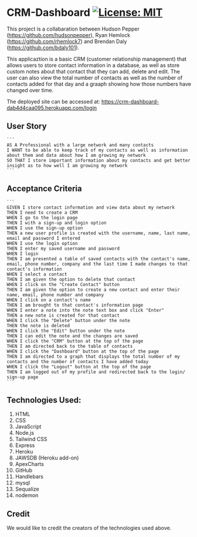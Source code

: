 # CRM-Dashboard [![License: MIT](https://img.shields.io/badge/License-MIT-yellow.svg)](https://opensource.org/licenses/MIT)

This project is a collabaration between Hudson Pepper (https://github.com/hudsonpepper), Ryan Hemlock (https://github.com/rhemlock7) and Brendan Daly (https://github.com/bdaly101).

This applicaztion is a basic CRM (customer relationship management) that allows users to store contact information in a database, as well as store custom notes about that contact that they can add, delete and edit. The user can also view the total number of contacts as well as the number of contacts added for that day and a graaph showing how those numbers have changed over time.

The deployed site can be accessed at: https://crm-dashboard-dab4d4caa095.herokuapp.com/login

## User Story
	```
	AS A Professional with a large network and many contacts
	I WANT to be able to keep track of my contacts as well as information about them and data about how I am growing my network
	SO THAT I store important information about my contacts and get better insight as to how well I am growing my network
	```
## Acceptance Criteria
	```
	GIVEN I store contact information and view data about my network
	THEN I need to create a CRM 
	WHEN I go to the login page 
	THEN I with a sign-up and login option
	WHEN I use the sign-up option
	THEN a new user profile is created with the username, name, last name, email and password I entered
	WHEN I use the login option
	THEN I enter my saved username and password
	WHEN I login
	THEN I am presented a table of saved contacts with the contact's name, email, phone number, company and the last time I made changes to that contact's information
	WHEN I select a contact
	THEN I am given the option to delete that contact
	WHEN I click on the "Create Contact" button
	THEN I am given the option to create a new contact and enter their name, email, phone number and company
	WHEN I click on a contact's name
	THEN I am brought to that contact's information page
	WHEN I enter a note into the note text box and click "Enter"
	THEN a new note is created for that contact
    WHEN I click the "Delete" button under the note
	THEN the note is deleted
    WHEN I click the "Edit" button under the note
	THEN I can edit the note and the changes are saved
    WHEN I click the "CRM" button at the top of the page
	THEN I am directed back to the table of contacts
    WHEN I click the "Dashboard" button at the top of the page
	THEN I am directed to a graph that displays the total number of my contacts and the number of contacts I have added today
    WHEN I click the "Logout" button at the top of the page
	THEN I am logged out of my profile and redirected back to the login/ sign-up page
	```
## Technologies Used:

1. HTML
2. CSS
3. JavaScript
4. Node.js
5. Tailwind CSS
6. Express
7. Heroku
8. JAWSDB (Heroku add-on)
9. ApexCharts
10. GitHub
11. Handlebars
12. mysql
13. Sequalize
14. nodemon

## Credit

We would like to credit the creators of the technologies used above. 